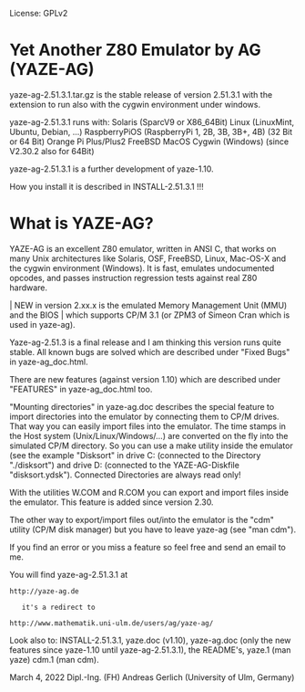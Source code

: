 License: GPLv2


Yet Another Z80 Emulator by AG (YAZE-AG)
========================================

yaze-ag-2.51.3.1.tar.gz is the stable release of version 2.51.3.1 with the
extension to run also with the cygwin environment under windows.

yaze-ag-2.51.3.1 runs with:	Solaris (SparcV9 or X86_64Bit)
				Linux (LinuxMint, Ubuntu, Debian, ...)
				RaspberryPiOS (RaspberryPi 1, 2B, 3B, 3B+, 4B)
				  (32 Bit or 64 Bit)
				Orange Pi Plus/Plus2
				FreeBSD
				MacOS
				Cygwin (Windows) (since V2.30.2 also for 64Bit)

yaze-ag-2.51.3.1 is a further development of yaze-1.10.

How you install it is described in INSTALL-2.51.3.1 !!!


What is YAZE-AG?
================

YAZE-AG is an excellent Z80 emulator, written in ANSI C, that works on many
Unix architectures like Solaris, OSF, FreeBSD, Linux, Mac-OS-X and the cygwin
environment (Windows). It is fast, emulates undocumented opcodes, and passes
instruction regression tests against real Z80 hardware.

| NEW in version 2.xx.x is the emulated Memory Management Unit (MMU) and the BIOS
| which supports CP/M 3.1 (or ZPM3 of Simeon Cran which is used in yaze-ag).

Yaze-ag-2.51.3 is a final release and I am thinking this version runs quite
stable. All known bugs are solved which are described under "Fixed Bugs" in
yaze-ag_doc.html.

There are new features (against version 1.10) which are described under
"FEATURES" in yaze-ag_doc.html too.

"Mounting directories" in yaze-ag.doc describes the special feature to import
directories into the emulator by connecting them to CP/M drives. That way
you can easily import files into the emulator. The time stamps in the Host
system (Unix/Linux/Windows/...) are converted on the fly into the simulated
CP/M directory. So you can use a make utility inside the emulator (see the
example "Disksort" in drive C: (connected to the Directory "./disksort") and
drive D: (connected to the YAZE-AG-Diskfile "disksort.ydsk"). Connected
Directories are always read only!

With the utilities W.COM and R.COM you can export and import files inside the
emulator. This feature is added since version 2.30.

The other way to export/import files out/into the emulator is the "cdm" utility
(CP/M disk manager) but you have to leave yaze-ag (see "man cdm").

If you find an error or you miss a feature so feel free and send an email
to me.

You will find yaze-ag-2.51.3.1 at

	http://yaze-ag.de

	   it's a redirect to

	http://www.mathematik.uni-ulm.de/users/ag/yaze-ag/


Look also to:
	INSTALL-2.51.3.1,
	yaze.doc (v1.10),
	yaze-ag.doc (only the new features since yaze-1.10 until yaze-ag-2.51.3.1),
	the README's,
	yaze.1 (man yaze)
	cdm.1  (man cdm).

March 4, 2022
Dipl.-Ing. (FH) Andreas Gerlich
(University of Ulm, Germany)
